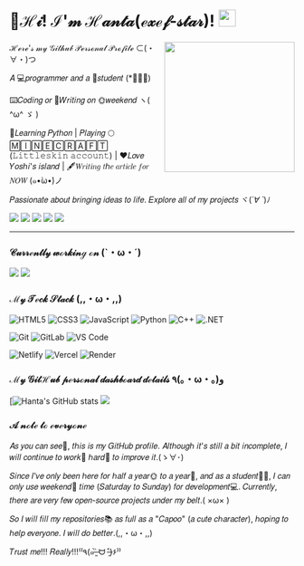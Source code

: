 # 🥳ℋ𝒾! ℐ'𝓂 ℋ𝒶𝓃𝓉𝒶(ℯ𝓍ℯ𝒻-𝓈𝓉𝒶𝓇)! <img src="https://raw.githubusercontent.com/MartinHeinz/MartinHeinz/master/wave.gif" width="30px">

<img align='right' src="https://media4.giphy.com/media/v1.Y2lkPTc5MGI3NjExbDE1NXcyejVranp4NWxqaG8zcnMwajMwNHFjdTkxdno3cTlzMzQ4OCZlcD12MV9pbnRlcm5hbF9naWZfYnlfaWQmY3Q9Zw/26zze48lYGsjIoiFG/giphy.gif" width="230">

ℋℯ𝓇ℯ'𝓈 𝓂𝓎 𝒢𝒾𝓉𝒽𝓊𝒷 𝒫ℯ𝓇𝓈ℴ𝓃𝒶𝓁 𝒫𝓇ℴ𝒻𝒾𝓁ℯ   ⊂(・∀・)つ

𝐴 💻𝑝𝑟𝑜𝑔𝑟𝑎𝑚𝑚𝑒𝑟 𝑎𝑛𝑑 𝑎 📝𝑠𝑡𝑢𝑑𝑒𝑛𝑡 (*ﾟーﾟ)

⌨️𝐶𝑜𝑑𝑖𝑛𝑔 𝑜𝑟 📝𝑊𝑟𝑖𝑡𝑖𝑛𝑔 𝑜𝑛 🌞𝑤𝑒𝑒𝑘𝑒𝑛𝑑 ヽ( ^ω^ ゞ )

📖𝐿𝑒𝑎𝑟𝑛𝑖𝑛𝑔 𝑃𝑦𝑡ℎ𝑜𝑛 | 𝑃𝑙𝑎𝑦𝑖𝑛𝑔 🌕🄼🄸🄽🄴🄲🅁🄰🄵🅃 (𝙻𝚒𝚝𝚝𝚕𝚎𝚜𝚔𝚒𝚗 𝚊𝚌𝚌𝚘𝚞𝚗𝚝) | ❤️𝐿𝑜𝑣𝑒 𝑌𝑜𝑠ℎ𝑖'𝑠 𝑖𝑠𝑙𝑎𝑛𝑑 | 🖋️𝑊𝑟𝑖𝑡𝑖𝑛𝑔 𝑡ℎ𝑒 𝑎𝑟𝑡𝑖𝑐𝑙𝑒 𝑓𝑜𝑟 𝑁𝑂𝑊 (๑•̀ω•́)ノ

𝑃𝑎𝑠𝑠𝑖𝑜𝑛𝑎𝑡𝑒 𝑎𝑏𝑜𝑢𝑡 𝑏𝑟𝑖𝑛𝑔𝑖𝑛𝑔 𝑖𝑑𝑒𝑎𝑠 𝑡𝑜 𝑙𝑖𝑓𝑒. 𝐸𝑥𝑝𝑙𝑜𝑟𝑒 𝑎𝑙𝑙 𝑜𝑓 𝑚𝑦 𝑝𝑟𝑜𝑗𝑒𝑐𝑡𝑠 ヾ(*´∀ ˋ*)ﾉ

[![](https://img.shields.io/badge/BiliBili-Follow_ME!!!-pink?logo=bilibili)](https://space.bilibili.com/3537111871392719)
[![](https://img.shields.io/badge/@exef_star-black?logo=github)](https://github.com/exef-star)
[![](https://img.shields.io/badge/My-Web%20Blog-white)](https://blog.hanta2011.top)
[![](https://img.shields.io/badge/Another-Web%20Blog-blue)](https://blog-1.hanta2011.top)
[![](https://komarev.com/ghpvc/?username=exef-star)](https://komarev.com/)

---

### 𝒞𝓊𝓇𝓇ℯ𝓃𝓉𝓁𝓎 𝓌ℴ𝓇𝓀𝒾𝓃ℊ ℴ𝓃 (`・ω・´)

[![](https://svg.bookmark.style/api?url=https://github.com/exef-star/Folder-Encryption-Program&mode=light&style=horizontal)](https://github.com/exef-star/Folder-Encryption-Program)
[![](https://svg.bookmark.style/api?url=https://github.com/exef-star/exef-star.github.io&mode=dark&style=horizontal)](https://github.com/exef-star/exef-star.github.io)

### ℳ𝓎 𝒯ℯ𝒸𝓀 𝒮𝓉𝒶𝒸𝓀 (,,・ω・,,)

![HTML5](https://img.shields.io/badge/-𝙷𝚃𝙼𝙻𝟻-%23E44D27?style=flat-square&logo=html5&logoColor=ffffff)
![CSS3](https://img.shields.io/badge/-𝙲𝚂𝚂𝟹-%231572B6?style=flat-square&logo=css3)
![JavaScript](https://img.shields.io/badge/-𝙹𝚊𝚟𝚊𝚂𝚌𝚛𝚒𝚙𝚝-%23F7DF1C?style=flat-square&logo=javascript&logoColor=000000&labelColor=%23F7DF1C&color=%23FFCE5A)
![Python](https://img.shields.io/badge/-%F0%9D%99%BF%F0%9D%9A%A2%F0%9D%9A%9D%F0%9D%9A%91%F0%9D%9A%98%F0%9D%9A%97-blue?style=flat-square&Color=blue&logo=python&logoColor=white)
![C++](https://img.shields.io/badge/-%F0%9D%99%B2++-blue?style=flat-square&Color=blue&logo=cplusplus&logoColor=white)
![.NET](https://img.shields.io/badge/-.%F0%9D%99%BD%F0%9D%99%B4%F0%9D%9A%83-purple?style=flat-square&logo=dotnet)

![Git](https://img.shields.io/badge/-𝙶𝚒𝚝-%23F05032?style=flat-square&logo=git&logoColor=%23ffffff)
![GitLab](https://img.shields.io/badge/-𝙶𝚒𝚝𝙻𝚊𝚋-FCA121?style=flat-square&logo=gitlab)
![VS Code](https://img.shields.io/badge/-𝚅𝚂𝙲𝚘𝚍𝚎-%23007ACC?style=flat-square&logo=devbox)

![Netlify](https://img.shields.io/badge/-Netlify-%2300C7B7?style=flat-square&logo=netlify&logoColor=ffffff)
![Vercel](https://img.shields.io/badge/-𝚅𝚎𝚛𝚌𝚎𝚕-%23ffffff?style=flat-square&logo=vercel&logoColor=000000)
![Render](https://img.shields.io/badge/-𝚁𝚎𝚗𝚍𝚎𝚛-%2346E3B7?style=flat-square&logo=render&logoColor=ffffff)

### ℳ𝓎 𝒢𝒾𝓉ℋ𝓊𝒷 𝓅ℯ𝓇𝓈ℴ𝓃𝒶𝓁 𝒹𝒶𝓈𝒽𝒷ℴ𝒶𝓇𝒹 𝒹ℯ𝓉𝒶𝒾𝓁𝓈 ٩(｡・ω・｡)﻿و

[![Hanta's GitHub stats](https://proxy.hanta2011.top/proxy/github-readme-stats.vercel.app/api?username=exef-star&show=reviews,discussions_started,discussions_answered,prs_merged,prs_merged_percentage)
[![](https://proxy.hanta2011.top/proxy/github-readme-stats-colour93.vercel.app/api/top-langs/?username=exef-star&layout=compact&locale=en&bg_color=45,ffffff,ffffff&text_color=383838&title_color=1890ff&icon_color=597Ff7)](https://github.com/exef-star)

### 𝒜 𝓃ℴ𝓉ℯ 𝓉ℴ ℯ𝓋ℯ𝓇𝓎ℴ𝓃ℯ

𝐴𝑠 𝑦𝑜𝑢 𝑐𝑎𝑛 𝑠𝑒𝑒👀, 𝑡ℎ𝑖𝑠 𝑖𝑠 𝑚𝑦 𝐺𝑖𝑡𝐻𝑢𝑏 𝑝𝑟𝑜𝑓𝑖𝑙𝑒. 𝐴𝑙𝑡ℎ𝑜𝑢𝑔ℎ 𝑖𝑡'𝑠 𝑠𝑡𝑖𝑙𝑙 𝑎 𝑏𝑖𝑡 𝑖𝑛𝑐𝑜𝑚𝑝𝑙𝑒𝑡𝑒, 𝐼 𝑤𝑖𝑙𝑙 𝑐𝑜𝑛𝑡𝑖𝑛𝑢𝑒 𝑡𝑜 𝑤𝑜𝑟𝑘📝 ℎ𝑎𝑟𝑑🧱 𝑡𝑜 𝑖𝑚𝑝𝑟𝑜𝑣𝑒 𝑖𝑡.(ゝ∀･)

𝑆𝑖𝑛𝑐𝑒 𝐼'𝑣𝑒 𝑜𝑛𝑙𝑦 𝑏𝑒𝑒𝑛 ℎ𝑒𝑟𝑒 𝑓𝑜𝑟 ℎ𝑎𝑙𝑓 𝑎 𝑦𝑒𝑎𝑟🌞 𝑡𝑜 𝑎 𝑦𝑒𝑎𝑟🌝, 𝑎𝑛𝑑 𝑎𝑠 𝑎 𝑠𝑡𝑢𝑑𝑒𝑛𝑡🧑‍🎓, 𝐼 𝑐𝑎𝑛 𝑜𝑛𝑙𝑦 𝑢𝑠𝑒 𝑤𝑒𝑒𝑘𝑒𝑛𝑑📅 𝑡𝑖𝑚𝑒 (𝑆𝑎𝑡𝑢𝑟𝑑𝑎𝑦 𝑡𝑜 𝑆𝑢𝑛𝑑𝑎𝑦) 𝑓𝑜𝑟 𝑑𝑒𝑣𝑒𝑙𝑜𝑝𝑚𝑒𝑛𝑡💻. 𝐶𝑢𝑟𝑟𝑒𝑛𝑡𝑙𝑦, 𝑡ℎ𝑒𝑟𝑒 𝑎𝑟𝑒 𝑣𝑒𝑟𝑦 𝑓𝑒𝑤 𝑜𝑝𝑒𝑛-𝑠𝑜𝑢𝑟𝑐𝑒 𝑝𝑟𝑜𝑗𝑒𝑐𝑡𝑠 𝑢𝑛𝑑𝑒𝑟 𝑚𝑦 𝑏𝑒𝑙𝑡.( ×ω× )

𝑆𝑜 𝐼 𝑤𝑖𝑙𝑙 𝑓𝑖𝑙𝑙 𝑚𝑦 𝑟𝑒𝑝𝑜𝑠𝑖𝑡𝑜𝑟𝑖𝑒𝑠📚 𝑎𝑠 𝑓𝑢𝑙𝑙 𝑎𝑠 𝑎 "𝐶𝑎𝑝𝑜𝑜" (𝑎 𝑐𝑢𝑡𝑒 𝑐ℎ𝑎𝑟𝑎𝑐𝑡𝑒𝑟), ℎ𝑜𝑝𝑖𝑛𝑔 𝑡𝑜 ℎ𝑒𝑙𝑝 𝑒𝑣𝑒𝑟𝑦𝑜𝑛𝑒. 𝐼 𝑤𝑖𝑙𝑙 𝑑𝑜 𝑏𝑒𝑡𝑡𝑒𝑟.(,,・ω・,,)

𝑇𝑟𝑢𝑠𝑡 𝑚𝑒!!! 𝑅𝑒𝑎𝑙𝑙𝑦!!!⁽⁽٩(๑˃̶͈̀ ᗨ ˂̶͈́)۶⁾⁾
